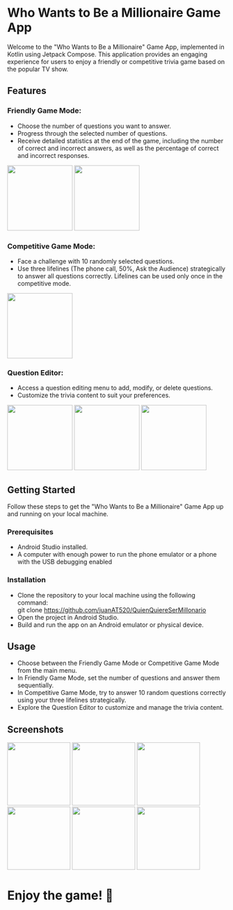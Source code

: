 # Who Wants to Be a Millionaire Game App
Welcome to the "Who Wants to Be a Millionaire" Game App, implemented in Kotlin using Jetpack Compose. This application provides an engaging experience for users to enjoy a friendly or competitive trivia game based on the popular TV show.

## Features
### Friendly Game Mode:

- Choose the number of questions you want to answer.
- Progress through the selected number of questions.
- Receive detailed statistics at the end of the game, including the number of correct and incorrect answers, as well as the percentage of correct and incorrect responses.

<img src="https://github.com/juanAT520/QuienQuiereSerMillonario/assets/106825751/3a0e9f48-5d52-419f-a9fb-5e67ee03b2f5" width="150"/>
<img src="https://github.com/juanAT520/QuienQuiereSerMillonario/assets/106825751/05a7028d-4fb2-4fd0-a1f1-05fc8b97e137" width="150"/>

### Competitive Game Mode:

- Face a challenge with 10 randomly selected questions.
- Use three lifelines (The phone call, 50%, Ask the Audience) strategically to answer all questions correctly.
Lifelines can be used only once in the competitive mode.

<img src="https://github.com/juanAT520/QuienQuiereSerMillonario/assets/106825751/52d49a4a-c8a4-4f2f-a9cd-ea730ff3c393" width="150"/>

### Question Editor:
- Access a question editing menu to add, modify, or delete questions.
- Customize the trivia content to suit your preferences.

<img src="https://github.com/juanAT520/QuienQuiereSerMillonario/assets/106825751/48f982f9-b249-4ba0-a7ef-dccbe61f5700" width="150"/>
<img src="https://github.com/juanAT520/QuienQuiereSerMillonario/assets/106825751/591d6fe8-20db-45d6-9061-644a7fa5041f" width="150"/>
<img src="https://github.com/juanAT520/QuienQuiereSerMillonario/assets/106825751/9d33adc8-0cee-4a0d-8480-650026e86f3d" width="150"/>

## Getting Started
Follow these steps to get the "Who Wants to Be a Millionaire" Game App up and running on your local machine.

### Prerequisites
- Android Studio installed.
- A computer with enough power to run the phone emulator or a phone with the USB debugging enabled

### Installation
- Clone the repository to your local machine using the following command:
<br>git clone https://github.com/juanAT520/QuienQuiereSerMillonario
- Open the project in Android Studio.
- Build and run the app on an Android emulator or physical device.

## Usage
- Choose between the Friendly Game Mode or Competitive Game Mode from the main menu.
- In Friendly Game Mode, set the number of questions and answer them sequentially.
- In Competitive Game Mode, try to answer 10 random questions correctly using your three lifelines strategically.
- Explore the Question Editor to customize and manage the trivia content.

## Screenshots
<img src="https://github.com/juanAT520/QuienQuiereSerMillonario/assets/106825751/3a0e9f48-5d52-419f-a9fb-5e67ee03b2f5" width="145"/>
<img src="https://github.com/juanAT520/QuienQuiereSerMillonario/assets/106825751/ffac4d64-bfe4-4aab-85fe-ad25420c5a37" width="145"/>
<img src="https://github.com/juanAT520/QuienQuiereSerMillonario/assets/106825751/837d2bfd-d2b8-4b08-9584-fc8d79517d5a" width="145"/>
<img src="https://github.com/juanAT520/QuienQuiereSerMillonario/assets/106825751/2cf38345-6a70-4b4f-a62a-8b6fc1159301" width="145"/>
<img src="https://github.com/juanAT520/QuienQuiereSerMillonario/assets/106825751/c19dd9be-4536-4182-bbed-db8d6aa276fb" width="145"/>
<img src="https://github.com/juanAT520/QuienQuiereSerMillonario/assets/106825751/1475819a-e033-443b-9518-448dff6bbbb0" width="145"/>

# Enjoy the game! 🎉
